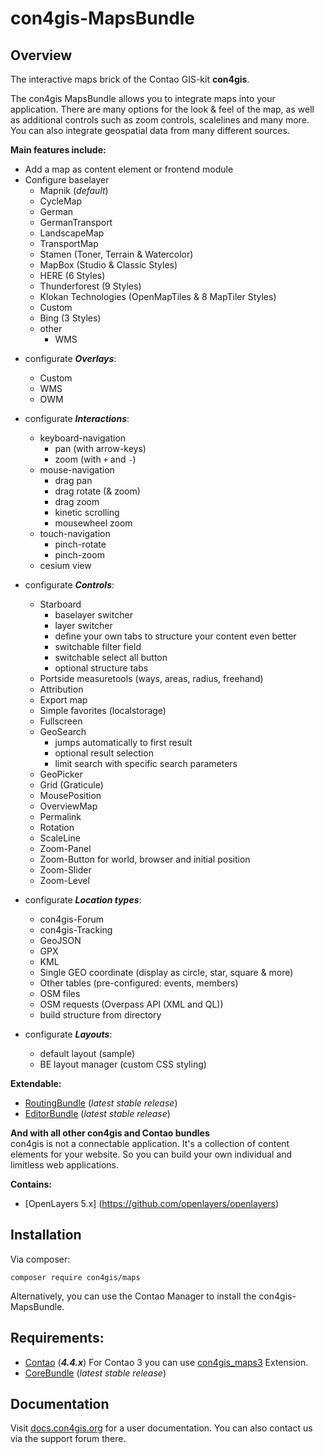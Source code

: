 # con4gis-MapsBundle

## Overview
The interactive maps brick of the Contao GIS-kit **con4gis**.

The con4gis MapsBundle allows you to integrate maps into your application. There 
are many options for the look & feel of the map, as well as additional controls such as 
zoom controls, scalelines and many more. You can also integrate geospatial data from many different sources.

__Main features include:__
* Add a map as content element or frontend module
* Configure baselayer 
    - Mapnik (*default*)
    - CycleMap
    - German
    - GermanTransport
    - LandscapeMap
    - TransportMap
    - Stamen (Toner, Terrain & Watercolor)
    - MapBox (Studio & Classic Styles)
    - HERE (6 Styles)
    - Thunderforest (9 Styles)
    - Klokan Technologies (OpenMapTiles & 8 MapTiler Styles)
    - Custom
    - Bing (3 Styles)
    - other
        - WMS
- configurate ***Overlays***:
    - Custom
    - WMS
    - OWM
- configurate ***Interactions***:
    - keyboard-navigation
        - pan (with arrow-keys)
        - zoom (with `+` and `-`)
    - mouse-navigation
        - drag pan
        - drag rotate (& zoom)
        - drag zoom
        - kinetic scrolling
        - mousewheel zoom
    - touch-navigation
        - pinch-rotate
        - pinch-zoom
    - cesium view
- configurate ***Controls***:
    - Starboard
        - baselayer switcher
        - layer switcher
        - define your own tabs to structure your content even better
        - switchable filter field
        - switchable select all button
        - optional structure tabs
    - Portside measuretools (ways, areas, radius, freehand)
    - Attribution
    - Export map
    - Simple favorites (localstorage)
    - Fullscreen
    - GeoSearch
        - jumps automatically to first result 
        - optional result selection
        - limit search with specific search parameters
    - GeoPicker
    - Grid (Graticule)
    - MousePosition
    - OverviewMap
    - Permalink
    - Rotation
    - ScaleLine
    - Zoom-Panel
    - Zoom-Button for world, browser and initial position
    - Zoom-Slider
    - Zoom-Level
- configurate ***Location types***:
    - con4gis-Forum
    - con4gis-Tracking
    - GeoJSON
    - GPX
    - KML
    - Single GEO coordinate (display as circle, star, square & more)
    - Other tables (pre-configured: events, members)
    - OSM files
    - OSM requests (Overpass API (XML and QL))
    - build structure from directory
    
- configurate ***Layouts***:
    - default layout (sample)
    - BE layout manager (custom CSS styling) 

**Extendable:**
- [RoutingBundle](https://github.com/Kuestenschmiede/RoutingBundle/releases) (*latest stable release*)
- [EditorBundle](https://github.com/Kuestenschmiede/EditorBundle/releases) (*latest stable release*)
  
**And with all other con4gis and Contao bundles**  
con4gis is not a connectable application. It's a collection of content 
elements for your website. So you can build your own individual and limitless web applications.


**Contains:**
- [OpenLayers 5.x] (https://github.com/openlayers/openlayers)

## Installation
Via composer:
```
composer require con4gis/maps
```
Alternatively, you can use the Contao Manager to install the con4gis-MapsBundle.

## Requirements:
- [Contao](https://github.com/contao/core-bundle) (***4.4.x***)
For Contao 3 you can use [con4gis_maps3](https://github.com/Kuestenschmiede/con4gis_maps3/releases) Extension.
- [CoreBundle](https://github.com/Kuestenschmiede/CoreBundle/releases) (*latest stable release*)

## Documentation
Visit [docs.con4gis.org](https://docs.con4gis.org) for a user documentation. You can also contact us via the support forum there.


